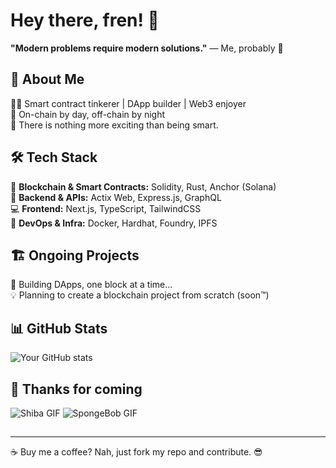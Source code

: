 # Hey there, fren! 🫡

**"Modern problems require modern solutions."** — Me, probably 👀

## 🚀 About Me

👨‍💻 Smart contract tinkerer | DApp builder | Web3 enjoyer  
🔗 On-chain by day, off-chain by night  
🧠 There is nothing more exciting than being smart.  

## 🛠 Tech Stack

🚀 **Blockchain & Smart Contracts:** Solidity, Rust, Anchor (Solana)  
📜 **Backend & APIs:** Actix Web, Express.js, GraphQL  
💻 **Frontend:** Next.js, TypeScript, TailwindCSS  
🐳 **DevOps & Infra:** Docker, Hardhat, Foundry, IPFS  

## 🏗 Ongoing Projects

📌 Building DApps, one block at a time...  
💡 Planning to create a blockchain project from scratch (soon™)  

## 📊 GitHub Stats
![Your GitHub stats](https://github-readme-stats.vercel.app/api?username=your-username&show_icons=true&theme=radical)

## 🐸 Thanks for coming
![Shiba GIF]([https://media.giphy.com/media/3o7abKhOpu0NwenH3O/giphy.gif](https://tenor.com/en-GB/view/peppe-gif-16982270732562077650))  
![SpongeBob GIF](https://media.giphy.com/media/26AHONQ79FdWZhAI0/giphy.gif)  

<!-- Hidden Easter Egg -->
<img src="https://media.tenor.com/q6SxqzO4sJkAAAAC/pepe-peepo.gif" width="1" height="1" alt="Nothing to see here..." />

---
☕ Buy me a coffee? Nah, just fork my repo and contribute. 😎


